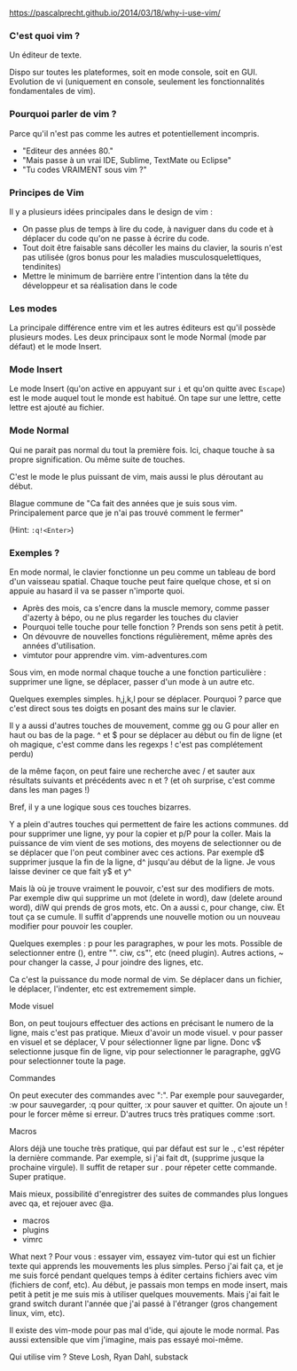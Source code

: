 




https://pascalprecht.github.io/2014/03/18/why-i-use-vim/






### C'est quoi vim ?
Un éditeur de texte.

Dispo sur toutes les plateformes, soit en mode console, soit en GUI.
Evolution de vi (uniquement en console, seulement les fonctionnalités
fondamentales de vim).

### Pourquoi parler de vim ?
Parce qu'il n'est pas comme les autres et potentiellement incompris.

- "Editeur des années 80." 
- "Mais passe à un vrai IDE, Sublime, TextMate ou Eclipse"
- "Tu codes VRAIMENT sous vim ?"

### Principes de Vim
Il y a plusieurs idées principales dans le design de vim :
- On passe plus de temps à lire du code, à naviguer dans du code et à déplacer
  du code qu'on ne passe à écrire du code.
- Tout doit être faisable sans décoller les mains du clavier, la souris n'est
  pas utilisée (gros bonus pour les maladies musculosquelettiques, tendinites)
- Mettre le minimum de barrière entre l'intention dans la tête du développeur
  et sa réalisation dans le code

### Les modes
La principale différence entre vim et les autres éditeurs est qu'il possède
plusieurs modes. Les deux principaux sont le mode Normal (mode par défaut) et
le mode Insert.

### Mode Insert
Le mode Insert (qu'on active en appuyant sur `i` et qu'on quitte avec `Escape`)
est le mode auquel tout le monde est habitué. On tape sur une lettre, cette
lettre est ajouté au fichier.

### Mode Normal
Qui ne parait pas normal du tout la première fois. Ici, chaque touche à sa
propre signification. Ou même suite de touches.

C'est le mode le plus puissant de vim, mais aussi le plus déroutant au début.

Blague commune de "Ca fait des années que je suis sous vim. Principalement
parce que je n'ai pas trouvé comment le fermer"

(Hint: `:q!<Enter>`)

### Exemples ?

En mode normal, le clavier fonctionne un peu comme un tableau de bord d'un
vaisseau spatial. Chaque touche peut faire quelque chose, et si on appuie au
hasard il va se passer n'importe quoi.








- Après des mois, ca s'encre dans la muscle memory, comme passer d'azerty
  à bépo, ou ne plus regarder les touches du clavier
- Pourquoi telle touche pour telle fonction ? Prends son sens petit à petit.
- On dévouvre de nouvelles fonctions régulièrement, même après des années
  d'utilisation.
- vimtutor pour apprendre vim. vim-adventures.com


Sous vim, en mode normal chaque touche a une fonction particulière : supprimer
une ligne, se déplacer, passer d'un mode à un autre etc.

Quelques exemples simples. h,j,k,l pour se déplacer. Pourquoi ? parce que c'est
direct sous tes doigts en posant des mains sur le clavier.

Il y a aussi d'autres touches de mouvement, comme gg ou G pour aller en haut ou
bas de la page. ^ et $ pour se déplacer au début ou fin de ligne (et oh
magique, c'est comme dans les regexps ! c'est pas complétement perdu)

de la même façon, on peut faire une recherche avec / et sauter aux résultats
suivants et précédents avec n et ? (et oh surprise, c'est comme dans les man
pages !)

Bref, il y a une logique sous ces touches bizarres.

Y a plein d'autres touches qui permettent de faire les actions communes. dd
pour supprimer une ligne, yy pour la copier et p/P pour la coller. Mais la
puissance de vim vient de ses motions, des moyens de selectionner ou de se
déplacer que l'on peut combiner avec ces actions.
Par exemple d$ supprimer jusque la fin de la ligne, d^ jusqu'au début de la
ligne. Je vous laisse deviner ce que fait y$ et y^

Mais là où je trouve vraiment le pouvoir, c'est sur des modifiers de mots. Par
exemple diw qui supprime un mot (delete in word), daw (delete around word), diW
qui prends de gros mots, etc. On a aussi c, pour change, ciw. Et tout ça se
cumule. Il suffit d'apprends une nouvelle motion ou un nouveau modifier pour
pouvoir les coupler.

Quelques exemples : p pour les paragraphes, w pour les mots. Possible de
selectionner entre (), entre "". ciw, cs"', etc (need plugin).
Autres actions, ~ pour changer la casse, J pour joindre des lignes, etc.

Ca c'est la puissance du mode normal de vim. Se déplacer dans un fichier, le
déplacer, l'indenter, etc est extremement simple.


Mode visuel

Bon, on peut toujours effectuer des actions en précisant le numero de la ligne,
mais c'est pas pratique. Mieux d'avoir un mode visuel. v pour passer en visuel
et se déplacer, V pour sélectionner ligne par ligne. Donc v$ selectionne jusque
fin de ligne, vip pour selectionner le paragraphe, ggVG pour selectionner toute
la page.

Commandes

On peut executer des commandes avec ":". Par exemple pour sauvegarder, :w pour
sauvegarder, :q pour quitter, :x pour sauver et quitter. On ajoute un ! pour le
forcer même si erreur. D'autres trucs très pratiques comme :sort.

Macros

Alors déjà une touche très pratique, qui par défaut est sur le ., c'est répéter
la dernière commande. Par exemple, si j'ai fait dt, (supprime jusque la
prochaine virgule). Il suffit de retaper sur . pour répeter cette commande.
Super pratique.

Mais mieux, possibilité d'enregistrer des suites de commandes plus longues avec
qa, et rejouer avec @a.





- macros
- plugins
- vimrc



What next ?
Pour vous : essayer vim, essayez vim-tutor qui est un fichier texte qui
apprends les mouvements les plus simples. Perso j'ai fait ça, et je me suis
forcé pendant quelques temps à éditer certains fichiers avec vim (fichiers de
conf, etc). Au début, je passais mon temps en mode insert, mais petit à petit
je me suis mis à utiliser quelques mouvements. Mais j'ai fait le grand switch
durant l'année que j'ai passé à l'étranger (gros changement linux, vim, etc).

Il existe des vim-mode pour pas mal d'ide, qui ajoute le mode normal. Pas aussi
extensible que vim j'imagine, mais pas essayé moi-même.


Qui utilise vim ?
Steve Losh, Ryan Dahl, substack
